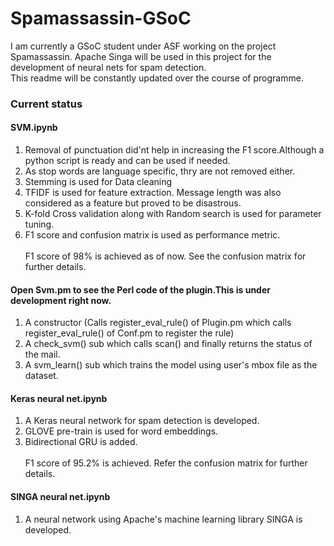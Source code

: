 # Spamassassin-GSoC
I am currently a GSoC student under ASF working on the project Spamassassin. Apache Singa will be used in this project for the development of neural nets for spam detection. </br> 
This readme will be constantly updated over the course of programme.</br>
### Current status</br>
#### SVM.ipynb</br>
1. Removal of punctuation did'nt help in increasing the F1 score.Although a python script is ready and can be used if needed.</br>
2. As stop words are language specific, thry are not removed either.</br>
3. Stemming is used for Data cleaning</br>
4. TFIDF is used for feature extraction. Message length was also considered as a feature but proved to be disastrous.</br>
5. K-fold Cross validation along with Random search is used for parameter tuning.</br>
6. F1 score and confusion matrix is used as performance metric.</br></br>
F1 score of 98% is achieved as of now. See the confusion matrix for further details.</br>
#### Open Svm.pm to see the Perl code of the plugin.This is under development right now.</br>
1. A constructor (Calls register_eval_rule() of Plugin.pm which calls register_eval_rule() of Conf.pm to register the rule)</br>
2. A check_svm() sub which calls scan() and finally returns the status of the mail.</br>
3. A svm_learn() sub which trains the model using user's mbox file as the dataset.</br>

#### Keras neural net.ipynb</br> 
1. A Keras neural network for spam detection is developed.</br>
2. GLOVE pre-train is used for word embeddings.</br>
3. Bidirectional GRU is added.</br></br>
F1 score of 95.2% is achieved. Refer the confusion matrix for further details.</br>

#### SINGA neural net.ipynb
1. A neural network using Apache's machine learning library SINGA is developed.
